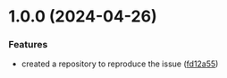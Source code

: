 # 1.0.0 (2024-04-26)


### Features

* created a repository to reproduce the issue ([fd12a55](https://github.com/Shereef/semantic-gha-trigger-tag/commit/fd12a55cd1429d02608b31f4430bf79b08344e3a))
